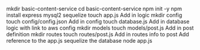 mkdir basic-content-service
cd basic-content-service
npm init -y
npm install express mysql2 sequelize
touch app.js
Add in logic
mkdir config
touch config/config.json
Add in config
touch database.js 
Add in database logic with link to aws config
mkdir models
touch models/post.js
Add in post definition
mkdir routes
touch routes/post.js
Add in routes info to post
Add reference to the app.js
sequelize the database
node app.js

